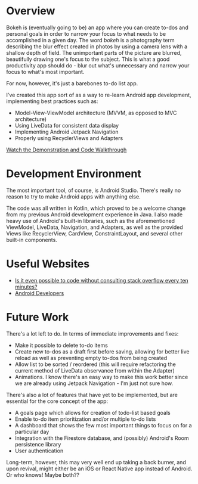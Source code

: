 # Overview

Bokeh is (eventually going to be) an app where you can create to-dos and personal goals in order to narrow your focus to what needs to be accomplished in a given day.
The word *bokeh* is a photography term describing the blur effect created in photos by using a camera lens with a shallow depth of field. The unimportant parts of the picture are blurred, beautifully drawing one's focus to the subject. This is what a good productivity app should do - blur out what's unnecessary and narrow your focus to what's most important.

For now, however, it's just a barebones to-do list app.

I've created this app sort of as a way to re-learn Android app development, implementing best practices such as:
* Model-View-ViewModel architecture (MVVM, as opposed to MVC architecture)
* Using LiveData for consistent data display
* Implementing Android Jetpack Navigation
* Properly using RecyclerViews and Adapters

[Watch the Demonstration and Code Walkthrough](https://youtu.be/rHdI0tBf9NY)

# Development Environment

The most important tool, of course, is Android Studio. There's really no reason to try to make Android apps with anything else.

The code was all written in Kotlin, which proved to be a welcome change from my previous Android development experience in Java.
I also made heavy use of Android's built-in libraries, such as the aforementioned ViewModel, LiveData, Navigation, and Adapters, as well as the provided Views like RecyclerView, CardView, ConstraintLayout, and several other built-in components.

# Useful Websites

* [Is it even possible to code without consulting stack overflow every ten minutes?](http://stackoverflow.com)
* [Android Developers](https://developer.android.com/)

# Future Work

There's a lot left to do. In terms of immediate improvements and fixes:
* Make it possible to delete to-do items
* Create new to-dos as a draft first before saving, allowing for better live reload as well as preventing empty to-dos from being created
* Allow list to be sorted / reordered (this will require refactoring the current method of LiveData observance from within the Adapter)
* Animations. I know there's an easy way to make this work better since we are already using Jetpack Navigation - I'm just not sure how.

There's also a lot of features that have yet to be implemented, but are essential for the core concept of the app:
* A goals page which allows for creation of todo-list based goals
* Enable to-do item prioritization and/or multiple to-do lists
* A dashboard that shows the few most important things to focus on for a particular day
* Integration with the Firestore database, and (possibly) Android's Room persistence library
* User authentication


Long-term, however, this may very well end up taking a back burner, and upon revival, might either be an iOS or React Native app instead of Android. Or who knows! Maybe both??
